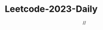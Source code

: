 # Leetcode-2023-Daily
<p align="center">
//<img align=center width=500 height=350 src="https://miro.medium.com/max/1

Welcome to my daily LeetCode repository! Here, you will find my
solutions to various LeetCode problems that I work on daily. The
solutions are written in C++ and Java and are accompanied by my
explanations. I hope that by sharing my solutions, it will not only
help others who may be struggling with the same problems, but also
serve as a way for me to track my own progress and growth as a
programmer. Thank you for visiting and I hope you find this repository
helpful!
</p>
